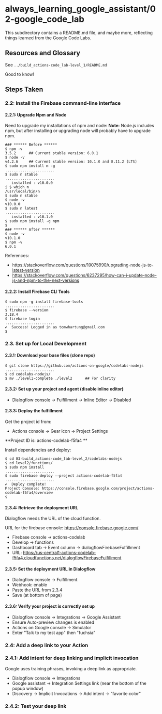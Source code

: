 # always_learning_google_assistant/02-google_code_lab

This subdirectory contains a README.md file, and maybe more, reflecting things learned from the Google Code Labs.

## Resources and Glossary

See `../build_actions-code_lab-level_1/README.md`

Good to know!

## Steps Taken

### 2.2: Install the Firebase command-line interface

#### 2.2.1: Upgrade Npm and Node

Need to upgrade my installations of npm and node:
**Note:** Node.js includes npm, but after installing or upgrading node will probably have to upgrade npm.

```
### ****** Before ******
$ npm -v
3.5.2      ## Current stable version: 6.0.1
$ node -v
v4.2.6     ## Current stable version: 10.1.0 and 8.11.2 (LTS)
$ sudo npm install n -g
.......................
$ sudo n stable
.......................
   installed : v10.0.0
i $ which n
/usr/local/bin/n
$ sudo n stable
$ node -v
v10.0.0
$ sudo n latest
.......................
   installed : v10.1.0
$ sudo npm install -g npm
$
### ****** After ******
$ node -v
v10.1.0
$ npm -v
6.0.1
```

References:

- https://stackoverflow.com/questions/10075990/upgrading-node-js-to-latest-version
- https://stackoverflow.com/questions/6237295/how-can-i-update-node-js-and-npm-to-the-next-versions

#### 2.2.2: Install Firebase CLI Tools

```
$ sudo npm -g install firebase-tools
.......................
$ firebase --version
3.18.4
$ firebase login
.......................
✔  Success! Logged in as tomwhartung@gmail.com
$
```

### 2.3. Set up for Local Development

#### 2.3.1: Download your base files (clone repo)

```
$ git clone https://github.com/actions-on-google/codelabs-nodejs
.......................
$ cd codelabs-nodejs/
$ mv ./level1-complete ./level2      ## For clarity
```

#### 2.3.2: Set up your project and agent (disable inline editor)

- Dialogflow console -> Fulfillment -> Inline Editor -> Disabled

#### 2.3.3: Deploy the fulfillment

Get the project id from:

- Actions console -> Gear icon -> Project Settings

**Project ID is: actions-codelab-f5fa4 **

Install dependencies and deploy:

```
$ cd 03-build_actions-code_lab-level_2/codelabs-nodejs
$ cd level2/functions/
$ sudo npm install
.......................
$ sudo firebase deploy --project actions-codelab-f5fa4
.......................
✔  Deploy complete!
Project Console: https://console.firebase.google.com/project/actions-codelab-f5fa4/overview
$
```

#### 2.3.4: Retrieve the deployment URL

Dialogflow needs the URL of the cloud function.

URL for the firebase console: https://console.firebase.google.com/

- Firebase console -> actions-codelab
- Develop -> functions
- Dashboard tab -> Event column -> dialogflowFirebaseFulfillment
- URL: https://us-central1-actions-codelab-f5fa4.cloudfunctions.net/dialogflowFirebaseFulfillment

#### 2.3.5: Set the deployment URL in Dialogflow

- Dialogflow console -> Fulfillment
- Webhook: enable
- Paste the URL from 2.3.4
- Save (at bottom of page)

#### 2.3.6: Verify your project is correctly set up

- Dialogflow console -> Integrations -> Google Assistant
- Ensure Auto-preview changes is enabled
- Actions on Google console -> Simulator
- Enter "Talk to my test app" then "fuchsia"

### 2.4: Add a deep link to your Action

### 2.4.1: Add intent for deep linking and implicit invocation

Google uses training phrases, invoking a deep link as appropriate.

- Dialogflow console -> Integrations
- Google assistant -> Integration Settings link (near the bottom of the popup window)
- Discovery -> Implicit Invocations -> Add intent -> "favorite color"

### 2.4.2: Test your deep link



